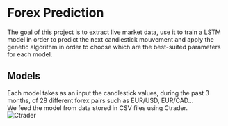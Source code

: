 # Forex Prediction
The goal of this project is to extract live market data, use it to train a LSTM model in order to predict the next candlestick mouvement and apply the genetic algorithm in order to choose which are the best-suited parameters for each model.<br />
## Models
Each model takes as an input the candlestick values, during the past 3 months, of 28 different forex pairs such as EUR/USD, EUR/CAD...<br />
We feed the model from data stored in CSV files using Ctrader.<br />
![Ctrader](https://www.google.com/search?q=ctrader&sxsrf=ALeKk00ZuA2MmS72m5P1-6nENBpOT21JDw:1610911371734&source=lnms&tbm=isch&sa=X&ved=2ahUKEwiDnc7A2KPuAhUOwKQKHX_-CCMQ_AUoAXoECBUQAw&biw=1517&bih=730#imgrc=G5sqdVV86r-PLM)
